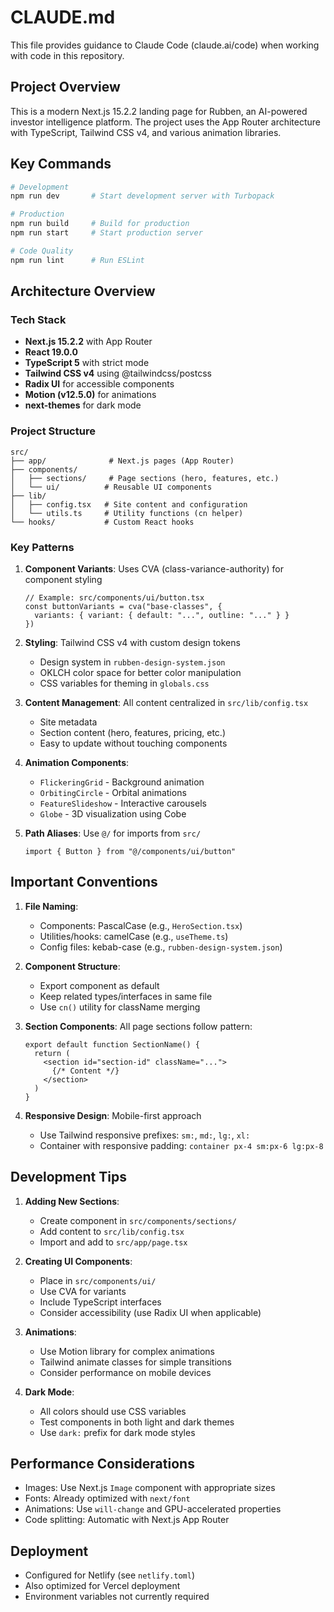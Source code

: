 # CLAUDE.md

This file provides guidance to Claude Code (claude.ai/code) when working with code in this repository.

## Project Overview

This is a modern Next.js 15.2.2 landing page for Rubben, an AI-powered investor intelligence platform. The project uses the App Router architecture with TypeScript, Tailwind CSS v4, and various animation libraries.

## Key Commands

```bash
# Development
npm run dev       # Start development server with Turbopack

# Production
npm run build     # Build for production
npm run start     # Start production server

# Code Quality
npm run lint      # Run ESLint
```

## Architecture Overview

### Tech Stack
- **Next.js 15.2.2** with App Router
- **React 19.0.0** 
- **TypeScript 5** with strict mode
- **Tailwind CSS v4** using @tailwindcss/postcss
- **Radix UI** for accessible components
- **Motion (v12.5.0)** for animations
- **next-themes** for dark mode

### Project Structure
```
src/
├── app/              # Next.js pages (App Router)
├── components/
│   ├── sections/     # Page sections (hero, features, etc.)
│   └── ui/          # Reusable UI components
├── lib/
│   ├── config.tsx   # Site content and configuration
│   └── utils.ts     # Utility functions (cn helper)
└── hooks/           # Custom React hooks
```

### Key Patterns

1. **Component Variants**: Uses CVA (class-variance-authority) for component styling
   ```tsx
   // Example: src/components/ui/button.tsx
   const buttonVariants = cva("base-classes", {
     variants: { variant: { default: "...", outline: "..." } }
   })
   ```

2. **Styling**: Tailwind CSS v4 with custom design tokens
   - Design system in `rubben-design-system.json`
   - OKLCH color space for better color manipulation
   - CSS variables for theming in `globals.css`

3. **Content Management**: All content centralized in `src/lib/config.tsx`
   - Site metadata
   - Section content (hero, features, pricing, etc.)
   - Easy to update without touching components

4. **Animation Components**:
   - `FlickeringGrid` - Background animation
   - `OrbitingCircle` - Orbital animations
   - `FeatureSlideshow` - Interactive carousels
   - `Globe` - 3D visualization using Cobe

5. **Path Aliases**: Use `@/` for imports from `src/`
   ```tsx
   import { Button } from "@/components/ui/button"
   ```

## Important Conventions

1. **File Naming**: 
   - Components: PascalCase (e.g., `HeroSection.tsx`)
   - Utilities/hooks: camelCase (e.g., `useTheme.ts`)
   - Config files: kebab-case (e.g., `rubben-design-system.json`)

2. **Component Structure**:
   - Export component as default
   - Keep related types/interfaces in same file
   - Use `cn()` utility for className merging

3. **Section Components**: All page sections follow pattern:
   ```tsx
   export default function SectionName() {
     return (
       <section id="section-id" className="...">
         {/* Content */}
       </section>
     )
   }
   ```

4. **Responsive Design**: Mobile-first approach
   - Use Tailwind responsive prefixes: `sm:`, `md:`, `lg:`, `xl:`
   - Container with responsive padding: `container px-4 sm:px-6 lg:px-8`

## Development Tips

1. **Adding New Sections**: 
   - Create component in `src/components/sections/`
   - Add content to `src/lib/config.tsx`
   - Import and add to `src/app/page.tsx`

2. **Creating UI Components**:
   - Place in `src/components/ui/`
   - Use CVA for variants
   - Include TypeScript interfaces
   - Consider accessibility (use Radix UI when applicable)

3. **Animations**:
   - Use Motion library for complex animations
   - Tailwind animate classes for simple transitions
   - Consider performance on mobile devices

4. **Dark Mode**:
   - All colors should use CSS variables
   - Test components in both light and dark themes
   - Use `dark:` prefix for dark mode styles

## Performance Considerations

- Images: Use Next.js `Image` component with appropriate sizes
- Fonts: Already optimized with `next/font`
- Animations: Use `will-change` and GPU-accelerated properties
- Code splitting: Automatic with Next.js App Router

## Deployment

- Configured for Netlify (see `netlify.toml`)
- Also optimized for Vercel deployment
- Environment variables not currently required